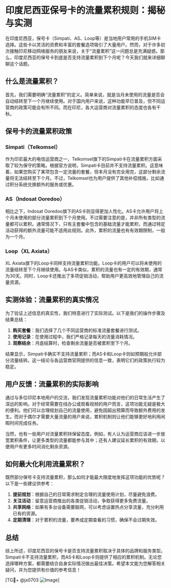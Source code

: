 # 印度尼西亚保号卡的流量累积规则：揭秘与实测

在印度尼西亚，保号卡（Simpati、AS、Loop等）是当地用户常用的手机SIM卡选择。这些卡以灵活的资费和丰富的套餐选项吸引了大量用户。然而，对于许多初次接触印尼移动网络服务的朋友来说，关于“流量累积”这一问题总是充满疑惑。那么，印度尼西亚的保号卡到底是否支持流量累积到下个月呢？今天我们就来详细聊聊这个话题。

## 什么是流量累积？

首先，我们需要明确“流量累积”的定义。简单来说，就是当月未使用的流量是否会自动结转至下一个月继续使用。对于国内用户来说，这种功能早已普及，但不同运营商的政策可能会有所不同。而在印尼，各大运营商对流量累积的态度也各有千秋。

## 保号卡的流量累积政策

### Simpati（Telkomsel）

作为印尼最大的电信运营商之一，Telkomsel旗下的Simpati卡在流量累积方面采取了较为保守的策略。根据官方说明，Simpati卡目前并不支持流量累积。这意味着，如果您购买了某项包含一定流量的套餐，但本月没有完全用完，这部分剩余流量将无法结转至下个月。不过，Telkomsel也为用户提供了其他补偿措施，比如通过积分系统兑换额外的服务或优惠。

### AS（Indosat Ooredoo）

相比之下，Indosat Ooredoo旗下的AS卡则显得更加人性化。AS卡允许用户将上个月未使用的部分流量累积到下个月使用。不过需要注意的是，并非所有类型的流量都可以累积。通常情况下，只有主套餐中包含的基础流量才能累积，而通过特定活动获得的额外流量可能不适用此规则。此外，累积的流量也有有效期限制，一般为一个月。

### Loop（XL Axiata）

XL Axiata旗下的Loop卡同样支持流量累积功能。Loop卡的用户可以将未使用的流量结转至下个月继续使用。与AS卡类似，累积的流量也有一定的有效期，通常为30天。同时，Loop卡还推出了多项促销活动，帮助用户更高效地管理自己的流量资源。

## 实测体验：流量累积的真实情况

为了验证上述信息的真实性，我们特意进行了实际测试。以下是我们的操作步骤及结果总结：

1. **购买套餐**：我们选择了几个不同运营商的标准流量套餐进行测试。
2. **使用记录**：在使用过程中，我们严格记录每天的流量消耗情况。
3. **观察结余**：月底结算时，检查剩余流量是否被累积至下个月。

结果显示，Simpati卡确实不支持流量累积；而AS卡和Loop卡则如预期般允许部分流量结转。这一结论与各运营商官网提供的信息一致，表明它们的政策执行较为稳定。

## 用户反馈：流量累积的实际影响

通过与多位印尼本地用户的交流，我们发现流量累积功能对他们的日常生活产生了深远的影响。对于经常需要在线办公或观看视频的用户而言，这项功能无疑是极大的便利。他们可以合理规划自己的流量使用，避免因超出预算而导致额外费用的发生。而对于偶尔才需要大量流量的用户来说，累积机制则让他们能够更好地利用闲暇时间完成任务。

当然，也有一些用户对流量累积持保留态度。例如，有人认为运营商应该进一步放宽累积条件，让更多类型的流量都能参与其中；还有人建议延长累积的有效期，以便用户有更多时间消化剩余资源。

## 如何最大化利用流量累积？

既然部分保号卡支持流量累积，那么如何才能最大限度地发挥这项功能的优势呢？以下是一些建议供参考：

1. **提前规划**：根据自己的日常需求制定合理的流量使用计划，尽量避免浪费。
2. **关注活动**：留意运营商推出的各类促销活动，争取获得更多免费流量。
3. **共享网络**：如果有多台设备需要联网，可以考虑设置热点分享流量，充分利用已有的资源。
4. **定期清理**：对于累积的流量，要养成定期查看的习惯，确保不会过期失效。

## 总结

综上所述，印度尼西亚的保号卡是否支持流量累积取决于具体的品牌和服务类型。Simpati卡不支持流量累积，而AS卡和Loop卡则提供了相应的累积机制。无论您选择哪种方案，都需要结合自身实际情况做出最佳决策。希望本文能为您解答相关疑问，并为您提供有价值的参考信息！

[TG💪+ @jx0703 ![Image](https://github.com/user-attachments/assets/dbca1d08-cadb-493c-b0ec-ad6f7a83f270)]